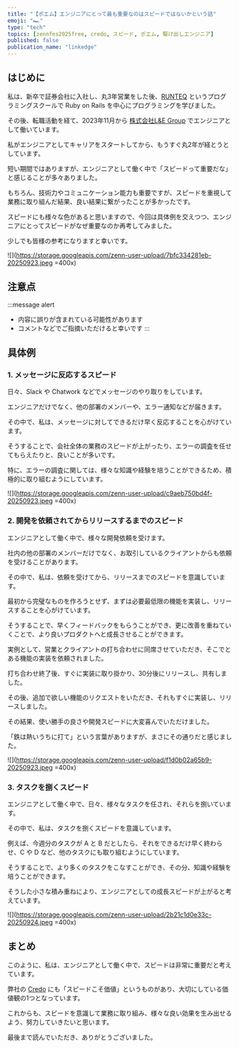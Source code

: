 ```yaml
---
title: "【ポエム】エンジニアにとって最も重要なのはスピードではないかという話"
emoji: "🏎️"
type: "tech"
topics: [zennfes2025free, credo, スピード, ポエム, 駆け出しエンジニア]
published: false
publication_name: "linkedge"
---
```


## はじめに

私は、新卒で証券会社に入社し、丸3年営業をした後、[RUNTEQ](https://runteq.jp) というプログラミングスクールで Ruby on Rails を中心にプログラミングを学びました。

その後、転職活動を経て、2023年11月から [株式会社L&E Group](https://legrp.co.jp) でエンジニアとして働いています。

私がエンジニアとしてキャリアをスタートしてから、もうすぐ丸2年が経とうとしています。

短い期間ではありますが、エンジニアとして働く中で「スピードって重要だな」と感じることが多々ありました。

もちろん、技術力やコミュニケーション能力も重要ですが、スピードを重視して業務に取り組んだ結果、良い結果に繋がったことが多かったです。

スピードにも様々な色があると思いますので、今回は具体例を交えつつ、エンジニアにとってスピードがなぜ重要なのか再考してみました。

少しでも皆様の参考になりますと幸いです。

![](https://storage.googleapis.com/zenn-user-upload/7bfc334281eb-20250923.jpeg =400x)

## 注意点

:::message alert
- 内容に誤りが含まれている可能性があります
- コメントなどでご指摘いただけると幸いです
:::

## 具体例

### 1. メッセージに反応するスピード

日々、Slack や Chatwork などでメッセージのやり取りをしています。

エンジニアだけでなく、他の部署のメンバーや、エラー通知などが届きます。

その中で、私は、メッセージに対してできるだけ早く反応することを心がけています。

そうすることで、会社全体の業務のスピードが上がったり、エラーの調査を任せてもらえたりと、良いことが多いです。

特に、エラーの調査に関しては、様々な知識や経験を培うことができるため、積極的に取り組むようにしています。

![](https://storage.googleapis.com/zenn-user-upload/c9aeb750bd4f-20250923.jpeg =400x)

### 2. 開発を依頼されてからリリースするまでのスピード

エンジニアとして働く中で、様々な開発依頼を受けます。

社内の他の部署のメンバーだけでなく、お取引しているクライアントからも依頼を受けることがあります。

その中で、私は、依頼を受けてから、リリースまでのスピードを意識しています。

最初から完璧なものを作ろうとせず、まずは必要最低限の機能を実装し、リリースすることを心がけています。

そうすることで、早くフィードバックをもらうことができ、更に改善を重ねていくことで、より良いプロダクトへと成長させることができます。

実例として、営業とクライアントの打ち合わせに同席させていただき、そこでとある機能の実装を依頼されました。

打ち合わせ終了後、すぐに実装に取り掛かり、30分後にリリースし、共有しました。

その後、追加で欲しい機能のリクエストをいただき、それもすぐに実装し、リリースしました。

その結果、使い勝手の良さや開発スピードに大変喜んでいただけました。

「鉄は熱いうちに打て」という言葉がありますが、まさにその通りだと感じました。

![](https://storage.googleapis.com/zenn-user-upload/f1d0b02a65b9-20250923.jpeg =400x)

### 3. タスクを捌くスピード

エンジニアとして働く中で、日々、様々なタスクを任され、それらを捌いています。

その中で、私は、タスクを捌くスピードを意識しています。

例えば、今週分のタスクが A と B だとしたら、それをできるだけ早く終わらせ、C や D など、他のタスクにも取り組むようにしています。

そうすることで、より多くのタスクをこなすことができ、その分、知識や経験を培うことができます。

そうした小さな積み重ねにより、エンジニアとしての成長スピードが上がると考えています。

![](https://storage.googleapis.com/zenn-user-upload/2b21c1d0e33c-20250924.jpeg =400x)

## まとめ

このように、私は、エンジニアとして働く中で、スピードは非常に重要だと考えています。

弊社の [Credo](https://legrp.co.jp/about) にも「スピードこそ価値」というものがあり、大切にしている価値観の1つとなっています。

これからも、スピードを意識して業務に取り組み、様々な良い効果を生み出せるよう、努力していきたいと思います。

最後まで読んでいただき、ありがとうございました。

